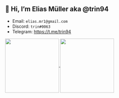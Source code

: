 ## 👋 Hi, I’m Elias Müller aka @trin94

- Email: `elias.mr1@gmail.com`
- Discord: `trin#0063`
- Telegram: https://t.me/trin94

<a href="https://github.com/trin94">
  <img align="center" height=175 src="https://github-readme-stats.vercel.app/api?username=trin94" />
</a>
<a href="https://github.com/trin94">
  <img align="center" height=175 src="https://github-readme-stats.vercel.app/api/top-langs/?username=trin94&langs_count=10&layout=compact&hide=tex" />
</a>

<!-- https://github.com/anuraghazra/github-readme-stats -->
